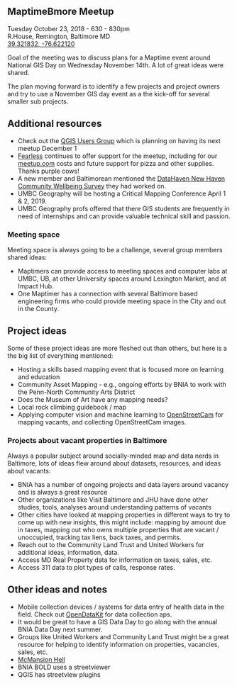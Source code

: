 ## MaptimeBmore Meetup
Tuesday October 23, 2018 - 630 - 830pm<br/>
R.House, Remington, Baltimore MD<br/>
[39.321832, -76.622120](https://www.openstreetmap.org/search?query=301%20W%2029th%20St%2C%20Baltimore%2C%20MD%2021211%2C%20USA#map=19/39.32167/-76.62214)

Goal of the meeting was to discuss plans for a Maptime event around National GIS Day on Wednesday November 14th.  A lot of great ideas were shared.

The plan moving forward is to identify a few projects and project owners and try to use a November GIS day event as a the kick-off for several smaller sub projects.

## Additional resources
- Check out the [QGIS Users Group](https://twitter.com/qgismd) which is planning on having its next meetup December 1
- [Fearless](https://twitter.com/fearlessbmore) continues to offer support for the meetup, including for our [meetup.com](https://www.meetup.com/maptime_bmore/) costs and future support for pizza and other supplies.  Thanks purple cows!
- A new member and Baltimorean mentioned the [DataHaven New Haven Community Wellbeing Survey](http://www.ctdatahaven.org/reports/datahaven-community-wellbeing-survey) they had worked on.
- UMBC Geography will be hosting a Critical Mapping Conference April 1 & 2, 2019.
- UMBC Geography profs offered that there GIS students are frequently in need of internships and can provide valuable technical skill and passion.

### Meeting space
Meeting space is always going to be a challenge, several group members shared ideas:

- Maptimers can provide access to meeting spaces and computer labs at UMBC, UB, at other University spaces around Lexington Market, and at Impact Hub.
- One Maptimer has a connection with several Baltimore based engineering firms who could provide meeting space in the City and out in the County.

## Project ideas
Some of these project ideas are more fleshed out than others, but here is a the big list of everything mentioned:

- Hosting a skills based mapping event that is focused more on learning and education
- Community Asset Mapping - e.g., ongoing efforts by BNIA to work with the Penn-North Community Arts District
- Does the Museum of Art have any mapping needs?
- Local rock climbing guidebook / map
- Applying computer vision and machine learning to [OpenStreetCam](https://openstreetcam.org/) for mapping vacants, and collecting OpenStreetCam images.

### Projects about vacant properties in Baltimore
Always a popular subject around socially-minded map and data nerds in Baltimore, lots of ideas flew around about datasets, resources, and ideas about vacants:

- BNIA has a number of ongoing projects and data layers around vacancy and is always a great resource
- Other organizations like Visit Baltimore and JHU have done other studies, tools, analyses around understanding patterns of vacants
- Other cities have looked at mapping properties in different ways to try to come up with new insights, this might include: mapping by amount due in taxes, mapping out who owns multiple properties that are vacant / unoccupied, tracking tax liens, back taxes, and permits.
- Reach out to the Community Land Trust and United Workers for additional ideas, information, data.
- Access MD Real Property data for information on taxes, sales, etc.
- Access 311 data to plot types of calls, response rates.


## Other ideas and notes
- Mobile collection devices / systems for data entry of health data in the field.  Check out [OpenDataKit](https://github.com/opendatakit) for data collection aps.
- It would be great to have a GIS Data Day to go along with the annual BNIA Data Day next summer.
- Groups like United Workers and Community Land Trust might be a great resource for helping to identify information on properties, vacancies, sales, etc.
- [McMansion Hell](http://mcmansionhell.com/)
- BNIA BOLD uses a streetviewer
- QGIS has streetview plugins
